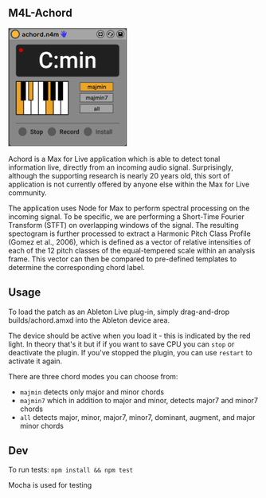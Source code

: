 ## M4L-Achord

![alt text](assets/Achord_v1.0.png "App UI")

Achord is a Max for Live application which is able to detect tonal information live, directly from an incoming audio signal. Surprisingly, although the supporting research is nearly 20 years old, this sort of application is not currently offered by anyone else within the Max for Live community.

The application uses Node for Max to perform spectral processing on the incoming signal. To be specific, we are performing a Short-Time Fourier Transform (STFT) on overlapping windows of the signal. The resulting spectogram is further processed to extract a Harmonic Pitch Class Profile (Gomez et al., 2006), which is defined as a vector of relative intensities of each of the 12 pitch classes of the equal-tempered scale within an analysis frame. This vector can then be compared to pre-defined templates to determine the corresponding chord label.

Usage
---
To load the patch as an Ableton Live plug-in, simply drag-and-drop builds/achord.amxd into the Ableton device area.

The device should be active when you load it - this is indicated by the red light. In theory that's it but if if you want to save CPU you can `stop` or deactivate the plugin. If you've stopped the plugin, you can use `restart` to activate it again.

There are three chord modes you can choose from: 
- `majmin` detects only major and minor chords
- `majmin7` which in addition to major and minor, detects major7 and minor7 chords
- `all` detects major, minor, major7, minor7, dominant, augment, and major minor chords

Dev
---
To run tests: `npm install && npm test`

Mocha is used for testing
